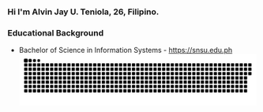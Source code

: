 ### Hi I'm Alvin Jay U. Teniola, 26, Filipino.




### Educational Background
* Bachelor of Science in Information Systems - https://snsu.edu.ph 
<a href=#><img src="contributions.svg"></a>

<p align="center"> 
